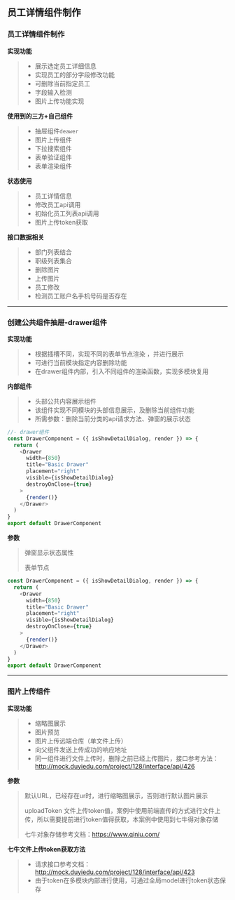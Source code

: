 

## 员工详情组件制作



### 员工详情组件制作

**实现功能**

> - 展示选定员工详细信息
> - 实现员工的部分字段修改功能
> - 可删除当前指定员工
> - 字段输入检测
> - 图片上传功能实现

**使用到的三方+自己组件**

> - 抽屉组件`deawer`
> - 图片上传组件
> - 下拉搜索组件
> - 表单验证组件
> - 表单渲染组件

**状态使用**

> - 员工详情信息
> - 修改员工api调用
> - 初始化员工列表api调用
> - 图片上传token获取

**接口数据相关**

> - 部门列表结合
> - 职级列表集合
> - 删除图片
> - 上传图片
> - 员工修改
> - 检测员工账户名手机号码是否存在

---



### 创建公共组件抽屉-drawer组件

**实现功能**

> - 根据插槽不同，实现不同的表单节点渲染 ，并进行展示
> - 可进行当前模块指定内容删除功能
> - 在drawer组件内部，引入不同组件的渲染函数，实现多模块复用

**内部组件**

> - 头部公共内容展示组件
> - 该组件实现不同模块的头部信息展示，及删除当前组件功能
> - 所需参数：删除当前分类的api请求方法、弹窗的展示状态

```js
//- drawer组件
const DrawerComponent = ({ isShowDetailDialog, render }) => {
  return (
    <Drawer
      width={850}
      title="Basic Drawer"
      placement="right"
      visible={isShowDetailDialog}
      destroyOnClose={true}
    >
      {render()}
    </Drawer>
  )
}
export default DrawerComponent
```

**参数**

> 弹窗显示状态属性
>
> 表单节点



```js
const DrawerComponent = ({ isShowDetailDialog, render }) => {
  return (
    <Drawer
      width={850}
      title="Basic Drawer"
      placement="right"
      visible={isShowDetailDialog}
      destroyOnClose={true}
    >
      {render()}
    </Drawer>
  )
}
export default DrawerComponent

```

---

### 图片上传组件

**实现功能**

> - 缩略图展示
> - 图片预览
> - 图片上传远端仓库（单文件上传）
> - 向父组件发送上传成功的响应地址
> - 同一组件进行文件上传时，删除之前已经上传图片，接口参考方法：http://mock.duyiedu.com/project/128/interface/api/426

**参数**

> 默认URL，已经存在ur时，进行缩略图展示，否则进行默认图片展示
>
> uploadToken  文件上传token值，案例中使用前端直传的方式进行文件上传，所以需要提前进行token值得获取，本案例中使用到七牛得对象存储
>
> 七牛对象存储参考文档：https://www.qiniu.com/

**七牛文件上传token获取方法**

> - 请求接口参考文档：http://mock.duyiedu.com/project/128/interface/api/423
> - 由于token在多模块内部进行使用，可通过全局model进行token状态保存

